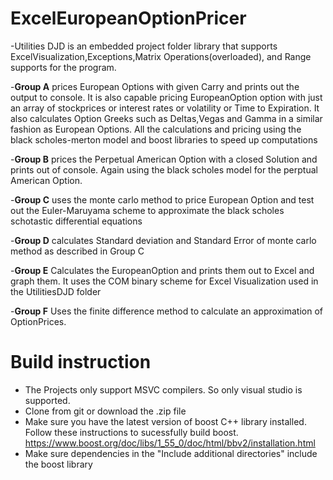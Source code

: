# ExcelEuropeanOptionPricer
-Utilities DJD is an embedded project folder library that supports ExcelVisualization,Exceptions,Matrix Operations(overloaded), and Range supports for the program.

-__Group A__ prices European Options  with given Carry and prints out the output to console. It is also capable pricing EuropeanOption option with just an array of stockprices or interest rates or volatility or Time to Expiration.  It also calculates Option Greeks such as Deltas,Vegas and Gamma in a similar fashion as European Options. All the calculations and pricing using the black scholes-merton model and boost libraries to speed up computations

-__Group B__ prices the Perpetual American Option with a closed Solution and prints out of console. Again using the black scholes model for the perptual American Option.

-__Group C__ uses the monte carlo method to price European Option and test out the Euler-Maruyama scheme to approximate the black scholes schotastic differential equations

-__Group D__ calculates Standard deviation and Standard Error of monte carlo method as described in Group C

-__Group E__ Calculates the EuropeanOption and prints them out to Excel and graph  them. It uses the COM binary scheme for Excel Visualization used in the UtilitiesDJD folder

-__Group F__ Uses the finite difference method to calculate an approximation of OptionPrices.

# Build instruction
- The Projects only support MSVC compilers. So only visual studio is supported.
- Clone from git or download the .zip file
- Make sure you have the latest version of boost  C++ library installed. Follow these instructions to sucessfully build boost. 
https://www.boost.org/doc/libs/1_55_0/doc/html/bbv2/installation.html
- Make sure dependencies in the "Include additional directories" include the boost library

